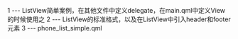 1  ---  ListView简单案例，在其他文件中定义delegate，在main.qml中定义View的时候使用之
2  ---  ListView的标准格式，以及在ListView中引入header和footer元素
3  ---  phone_list_simple.qml

